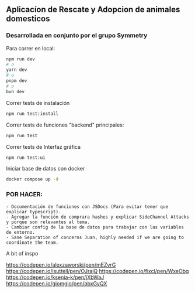 
## Aplicacíon de Rescate y Adopcion de animales domesticos
### Desarrollada en conjunto por el grupo Symmetry


Para correr en local:

```bash
npm run dev
# o 
yarn dev
# o
pnpm dev
# o
bun dev
```

Correr tests de instalación

```bash
npm run test:install
```

Correr tests de funciones "backend" principales: 

```bash
npm run test
```


Correr tests de Interfaz gráfica

```bash
npm run test:ui
```

Iniciar base de datos con docker

```bash
docker compose up -d
```

### POR HACER:

    - Documentación de funciones con JSDocs (Para evitar tener que explicar typescript). 
    - Agregar la función de comprara hashes y explicar SideChannel Attacks y porque son relevantes al tema.
    - Cambiar config de la base de datos para trabajar con las variables de entorno.
    - Sane Separation of concerns Juan, highly needed if we are going to coordinate the team.




A bit of inspo


https://codepen.io/alexzaworski/pen/mEZvrG
https://codepen.io/isuttell/pen/OJrajQ
https://codepen.io/fixcl/pen/WxeObg
https://codepen.io/ksenia-k/pen/jXbWaJ
https://codepen.io/giomgio/pen/abxGyQX
